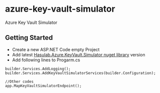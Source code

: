 # azure-key-vault-simulator
Azure Key Vault Simulator
## Getting Started 

* Create a new ASP.NET  Code empty Project
* Add latest [Hasulab.Azure.KeyVault.Simulator nuget library](https://www.nuget.org/packages/Hasulab.Azure.KeyVault.Simulator/0.0.3#readme-body-tab) version
* Add following lines to Progarm.cs
```
builder.Services.AddLogging();
builder.Services.AddKeyVaultSimulatorServices(builder.Configuration);

//Other codes
app.MapKeyVaultSimulatorEndpoint();

```